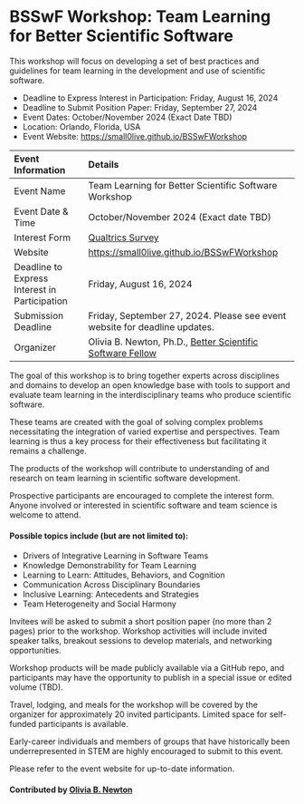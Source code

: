 # BSSwF Workshop: Team Learning for Better Scientific Software

This workshop will focus on developing a set of best practices and guidelines for team learning in the development and use of scientific software.

- Deadline to Express Interest in Participation: Friday, August 16, 2024
- Deadline to Submit Position Paper: Friday, September 27, 2024
- Event Dates: October/November 2024 (Exact Date TBD)
- Location: Orlando, Florida, USA
- Event Website: https://small0live.github.io/BSSwFWorkshop

Event Information | Details
:--- | :---			   
Event Name | Team Learning for Better Scientific Software Workshop
Event Date & Time | October/November 2024 (Exact date TBD)
Interest Form | [Qualtrics Survey](https://tinyurl.com/tl4bssw>)
Website |	https://small0live.github.io/BSSwFWorkshop
Deadline to Express Interest in Participation | Friday, August 16, 2024
Submission Deadline | Friday, September 27, 2024. Please see event website for deadline updates.
Organizer | Olivia B. Newton, Ph.D., [Better Scientific Software Fellow](https://bssw.io/fellowship)


The goal of this workshop is to bring together experts across disciplines and domains to develop an open knowledge base with tools to support and evaluate team learning in the interdisciplinary teams who produce scientific software.

These teams are created with the goal of solving complex problems necessitating the integration of varied expertise and perspectives. Team learning is thus a key process for their effectiveness but facilitating it remains a challenge. 

The products of the workshop will contribute to understanding of and research on team learning in scientific software development.

Prospective participants are encouraged to complete the interest form. Anyone involved or interested in scientific software and team science is welcome to attend.


#### Possible topics include (but are not limited to):

* Drivers of Integrative Learning in Software Teams
* Knowledge Demonstrability for Team Learning
* Learning to Learn: Attitudes, Behaviors, and Cognition
* Communication Across Disciplinary Boundaries
* Inclusive Learning: Antecedents and Strategies
* Team Heterogeneity and Social Harmony

Invitees will be asked to submit a short position paper (no more than 2 pages) prior to the workshop. Workshop activities will include invited speaker talks, breakout sessions to develop materials, and networking opportunities.

Workshop products will be made publicly available via a GitHub repo, and participants may have the opportunity to publish in a special issue or edited volume (TBD).


Travel, lodging, and meals for the workshop will be covered by the organizer for approximately 20 invited participants. Limited space for self-funded participants is available. 

Early-career individuals and members of groups that have historically been underrepresented in STEM are highly encouraged to submit to this event.

Please refer to the event website for up-to-date information.

#### Contributed by [Olivia B. Newton](https://github.com/small0live "Olivia B. Newton GitHub profile")

<!---
Publish: yes
Topics: conferences and workshops, software engineering, Strategies for More Effective Teams
RSS update: 
--->
